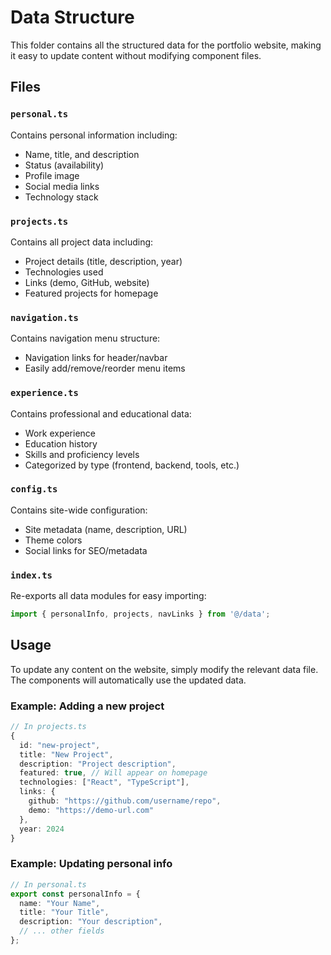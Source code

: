 # Data Structure

This folder contains all the structured data for the portfolio website, making it easy to update content without modifying component files.

## Files

### `personal.ts`
Contains personal information including:
- Name, title, and description
- Status (availability)
- Profile image
- Social media links
- Technology stack

### `projects.ts`
Contains all project data including:
- Project details (title, description, year)
- Technologies used
- Links (demo, GitHub, website)
- Featured projects for homepage

### `navigation.ts`
Contains navigation menu structure:
- Navigation links for header/navbar
- Easily add/remove/reorder menu items

### `experience.ts`
Contains professional and educational data:
- Work experience
- Education history
- Skills and proficiency levels
- Categorized by type (frontend, backend, tools, etc.)

### `config.ts`
Contains site-wide configuration:
- Site metadata (name, description, URL)
- Theme colors
- Social links for SEO/metadata

### `index.ts`
Re-exports all data modules for easy importing:
```typescript
import { personalInfo, projects, navLinks } from '@/data';
```

## Usage

To update any content on the website, simply modify the relevant data file. The components will automatically use the updated data.

### Example: Adding a new project
```typescript
// In projects.ts
{
  id: "new-project",
  title: "New Project",
  description: "Project description",
  featured: true, // Will appear on homepage
  technologies: ["React", "TypeScript"],
  links: {
    github: "https://github.com/username/repo",
    demo: "https://demo-url.com"
  },
  year: 2024
}
```

### Example: Updating personal info
```typescript
// In personal.ts
export const personalInfo = {
  name: "Your Name",
  title: "Your Title", 
  description: "Your description",
  // ... other fields
};
```
